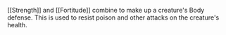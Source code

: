 [[Strength]] and [[Fortitude]] combine to make up a creature's Body defense. This is used to resist poison and other attacks on the creature's health.